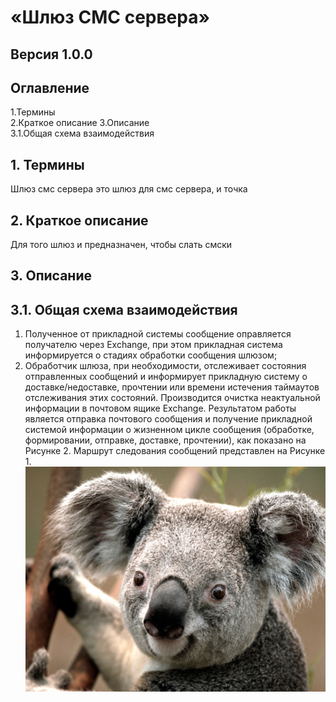 «Шлюз СМС сервера»
===========================
Версия 1.0.0
------------





 
## Оглавление

1.Термины	
2.Краткое описание
3.Описание	
    3.1.Общая схема взаимодействия


 
## 1.	Термины
Шлюз смс сервера это шлюз для смс сервера, и точка

 
## 2.	Краткое описание
Для того шлюз и предназначен, чтобы слать смски

 
## 3.	Описание 
## 3.1.	Общая схема взаимодействия
1.	Полученное от прикладной системы сообщение оправляется получателю через Exchange, при этом прикладная система информируется о стадиях обработки сообщения шлюзом;
2.	Обработчик шлюза, при необходимости, отслеживает состояния отправленных сообщений и информирует прикладную систему о доставке/недоставке, прочтении или времени истечения таймаутов отслеживания  этих состояний.  Производится очистка неактуальной информации в почтовом ящике Exchange.
Результатом работы является отправка почтового сообщения и получение прикладной системой информации о жизненном цикле сообщения (обработке, формировании, отправке, доставке, прочтении), как показано на Рисунке 2.
Маршрут следования сообщений представлен на Рисунке 1.
![Медведь](/IntServices/sms/Koala.jpg "Медведь")
